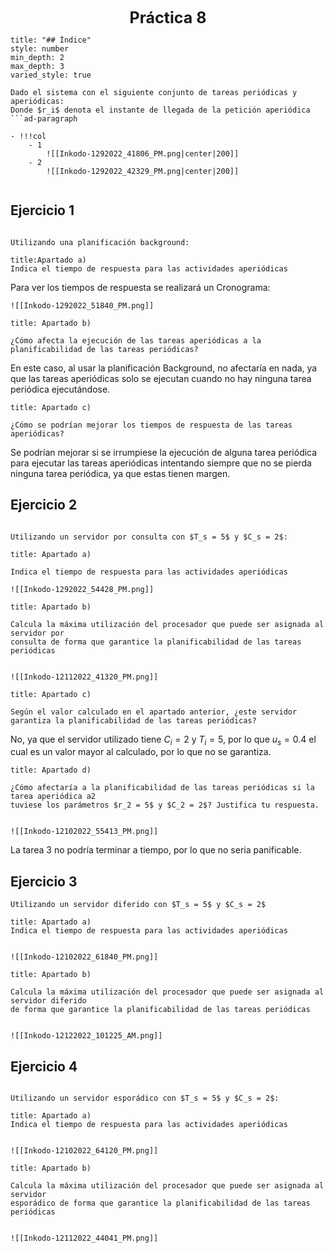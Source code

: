 <center style="font-weight: bold; font-size: 25 ">Práctica 8</center>


```toc
title: "## Índice"
style: number 
min_depth: 2 
max_depth: 3
varied_style: true
```

```ad-statement
Dado el sistema con el siguiente conjunto de tareas periódicas y aperiódicas:
Donde $r_i$ denota el instante de llegada de la petición aperiódica
```ad-paragraph

- !!!col
	- 1
		![[Inkodo-1292022_41806_PM.png|center|200]]
	- 2
		![[Inkodo-1292022_42329_PM.png|center|200]]
		
```

## Ejercicio 1


```ad-statement

Utilizando una planificación background:
```

```ad-section
title:Apartado a)
Indica el tiempo de respuesta para las actividades aperiódicas
```

Para ver los tiempos de respuesta se realizará un Cronograma:

```ad-paragraph
![[Inkodo-1292022_51840_PM.png]]
```

```ad-section
title: Apartado b)

¿Cómo afecta la ejecución de las tareas aperiódicas a la planificabilidad de las tareas periódicas?
```

En este caso, al usar la planificación Background, no afectaría en nada, ya que las tareas aperiódicas solo se ejecutan cuando no hay ninguna tarea periódica ejecutándose.

```ad-section
title: Apartado c)

¿Cómo se podrían mejorar los tiempos de respuesta de las tareas aperiódicas?
```

Se podrían mejorar si se irrumpiese la ejecución  de alguna tarea periódica para ejecutar las tareas aperiódicas intentando siempre que no se pierda ninguna tarea periódica, ya que estas tienen margen.

## Ejercicio 2

```ad-statement

Utilizando un servidor por consulta con $T_s = 5$ y $C_s = 2$:
```

```ad-section
title: Apartado a)

Indica el tiempo de respuesta para las actividades aperiódicas
```

```ad-paragraph
![[Inkodo-1292022_54428_PM.png]]
```

```ad-section
title: Apartado b)

Calcula la máxima utilización del procesador que puede ser asignada al servidor por  
consulta de forma que garantice la planificabilidad de las tareas periódicas
```

```ad-paragraph

![[Inkodo-12112022_41320_PM.png]]

```

```ad-section
title: Apartado c)

Según el valor calculado en el apartado anterior, ¿este servidor garantiza la planificabilidad de las tareas periódicas?
```

No, ya que el servidor utilizado tiene $C_i = 2$ y $T_i = 5$, por lo que $u_s = 0.4$ el cual es un valor mayor al calculado, por lo que no se garantiza.

```ad-section
title: Apartado d)

¿Cómo afectaría a la planificabilidad de las tareas periódicas si la tarea aperiódica a2  
tuviese los parámetros $r_2 = 5$ y $C_2 = 2$? Justifica tu respuesta.
```

```ad-paragraph

![[Inkodo-12102022_55413_PM.png]]

```


La tarea 3 no podría terminar a tiempo, por lo que no seria panificable. 

## Ejercicio 3

```ad-statement
Utilizando un servidor diferido con $T_s = 5$ y $C_s = 2$
```

```ad-section
title: Apartado a)
Indica el tiempo de respuesta para las actividades aperiódicas
```

```ad-paragraph

![[Inkodo-12102022_61840_PM.png]]

```

```ad-section
title: Apartado b)

Calcula la máxima utilización del procesador que puede ser asignada al servidor diferido  
de forma que garantice la planificabilidad de las tareas periódicas
```

```ad-paragraph

![[Inkodo-12122022_101225_AM.png]]

```

## Ejercicio 4

```ad-statement

Utilizando un servidor esporádico con $T_s = 5$ y $C_s = 2$:
```

```ad-section
title: Apartado a)
Indica el tiempo de respuesta para las actividades aperiódicas
```

```ad-paragraph

![[Inkodo-12102022_64120_PM.png]]

```

```ad-section
title: Apartado b)

Calcula la máxima utilización del procesador que puede ser asignada al servidor  
esporádico de forma que garantice la planificabilidad de las tareas periódicas
```

```ad-paragraph

![[Inkodo-12112022_44041_PM.png]]

```

